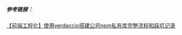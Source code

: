##### 参考链接：

[【前端工程化】使用verdaccio搭建公司npm私有库完整流程和踩坑记录](https://juejin.cn/post/7096701542408912933#comment)